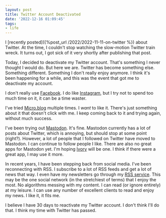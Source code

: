 ```yaml
---
layout: post
title: Twitter Account Deactivated
date: '2022-12-16 01:09:45'
tags:
- life
---
```


I [recently posted]({%post_url /2022/2022-11-11-on-twitter %}) about Twitter. At the time, I couldn't stop watching the slow-motion Twitter train wreck. It turns out, I got sick of it very shortly after publishing that post. 

Today, I decided to deactivate my Twitter account. That's something I never thought I would do. But here we are. Twitter has become something else. Something different. Something I don't really enjoy anymore. I think it's been happening for a while, and this was the event that got me to deactivate my account.

I don't really use [Facebook](https://www.facebook.com). I do like [Instagram](https://www.instagram.com), but I try not to spend too much time on it, it can be a time waster.

I've tried [Micro.blog](https://micro.blog/rwgrier) multiple times. I _want_ to like it. There's just something about it that doesn't click with me. I keep coming back to it and trying again, without much success.

I've been trying out [Mastodon](https://mastodon.social/@rwgrier). It's fine. Mastodon currently has a lot of posts about Twitter, which is annoying, but should stop at some point (right?). However, a lot of people that I followed on Twitter have moved to Mastodon. I can continue to follow people I like. There are also no great apps for Mastodon yet. I'm hoping [Ivory](https://tapbots.social/@ivory) will be one. I think if there were a great app, I may use it more.

In recent years, I have been stepping back from social media. I've been reconnecting with RSS. I subscribe to a lot of RSS feeds and get a lot of news that way. I even have my newsletters go through my [RSS service](https://feedbin.com). This may be the one social network (in the stretchiest of terms) that I enjoy the most. No algorithms messing with my content. I can read (or ignore entirely) at my leisure. I can use any number of excellent clients to read and enjoy my news. I like it, it fits me.

I believe I have 30 days to reactivate my Twitter account. I don't think I'll do that. I think my time with Twitter has passed.

